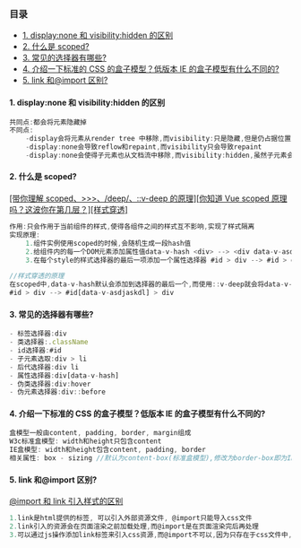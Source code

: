 ### 目录

- [1. display:none 和 visibility:hidden 的区别](#1-display:none-和-visibility:hidden-的区别)
- [2. 什么是 scoped?](#2-什么是-scoped)
- [3. 常见的选择器有哪些?](#3-常见的选择器有哪些)
- [4. 介绍一下标准的 CSS 的盒子模型？低版本 IE 的盒子模型有什么不同的?](#4-介绍一下标准的-css-的盒子模型低版本-ie-的盒子模型有什么不同的)
- [5. link 和@import 区别?](#5-link-和import-区别)

#### 1. display:none 和 visibility:hidden 的区别

```js
共同点:都会将元素隐藏掉
不同点:
    -display会将元素从render tree 中移除,而visibility:只是隐藏,但是仍占据位置
    -display:none会导致reflow和repaint,而visibility只会导致repaint
    -display:none会使得子元素也从文档流中移除,而visibility:hidden,虽然子元素会默认继承,但是可以手动设置,使得子元素显示
```

#### 2. 什么是 scoped?

[[带你理解 scoped、>>>、/deep/、::v-deep 的原理]](https://juejin.cn/post/7023343999909888037)[[你知道 Vue scoped 原理吗？这波你在第几层？]](https://juejin.cn/post/7098569051860893709)[[样式穿透]](https://juejin.cn/post/7083051766874374174#comment)

```js
作用:只会作用于当前组件的样式,使得各组件之间的样式互不影响,实现了样式隔离
实现原理:
    1.组件实例使用scoped的时候,会随机生成一段hash值
    2.给组件内的每一个DOM元素添加属性值data-v-hash <div> --> <div data-v-asdjaskldj="">
    3.在每个style的样式选择器的最后一项添加一个属性选择器 #id > div --> #id > div[data-v-asdjaskdl]

//样式穿透的原理
在scoped中,data-v-hash默认会添加到选择器的最后一个,而使用::v-deep就会将data-v-hash添加到前面一个选择器中
#id > div --> #id[data-v-asdjaskdl] > div
```

#### 3. 常见的选择器有哪些?

```js
- 标签选择器:div
- 类选择器:.className
- id选择器:#id
- 子元素选取:div > li
- 后代选择器:div li
- 属性选择器:div[data-v-hash]
- 伪类选择器:div:hover
- 伪元素选择器:div::before
```

#### 4. 介绍一下标准的 CSS 的盒子模型？低版本 IE 的盒子模型有什么不同的?

```js
盒模型一般由content, padding, border, margin组成
W3c标准盒模型: width和height只包含content
IE盒模型: width和height包含content, padding, border
相关属性: box - sizing //默认为content-box(标准盒模型),修改为border-box即为IE盒模型
```

#### 5. link 和@import 区别?

[@import 和 link 引入样式的区别](https://juejin.cn/post/6844903581649207309#heading-0)

```js
1.link是html提供的标签, 可以引入外部资源文件, @import只能导入css文件
2.link引入的资源会在页面渲染之前加载处理,而@import是在页面渲染完后再处理
3.可以通过js操作添加link标签来引入css资源,而@import不可以,因为只存在于css文件中,DOM方法无法操作CSS文件
```
